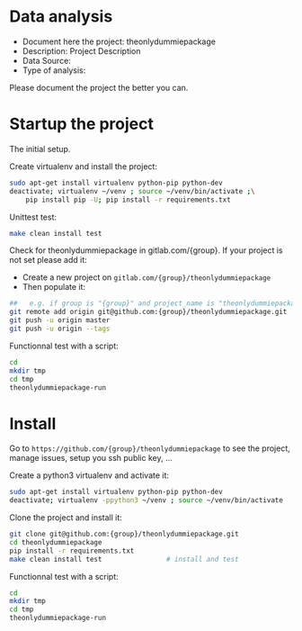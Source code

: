 # Data analysis
- Document here the project: theonlydummiepackage
- Description: Project Description
- Data Source:
- Type of analysis:

Please document the project the better you can.

# Startup the project

The initial setup.

Create virtualenv and install the project:
```bash
sudo apt-get install virtualenv python-pip python-dev
deactivate; virtualenv ~/venv ; source ~/venv/bin/activate ;\
    pip install pip -U; pip install -r requirements.txt
```

Unittest test:
```bash
make clean install test
```

Check for theonlydummiepackage in gitlab.com/{group}.
If your project is not set please add it:

- Create a new project on `gitlab.com/{group}/theonlydummiepackage`
- Then populate it:

```bash
##   e.g. if group is "{group}" and project_name is "theonlydummiepackage"
git remote add origin git@github.com:{group}/theonlydummiepackage.git
git push -u origin master
git push -u origin --tags
```

Functionnal test with a script:

```bash
cd
mkdir tmp
cd tmp
theonlydummiepackage-run
```

# Install

Go to `https://github.com/{group}/theonlydummiepackage` to see the project, manage issues,
setup you ssh public key, ...

Create a python3 virtualenv and activate it:

```bash
sudo apt-get install virtualenv python-pip python-dev
deactivate; virtualenv -ppython3 ~/venv ; source ~/venv/bin/activate
```

Clone the project and install it:

```bash
git clone git@github.com:{group}/theonlydummiepackage.git
cd theonlydummiepackage
pip install -r requirements.txt
make clean install test                # install and test
```
Functionnal test with a script:

```bash
cd
mkdir tmp
cd tmp
theonlydummiepackage-run
```
